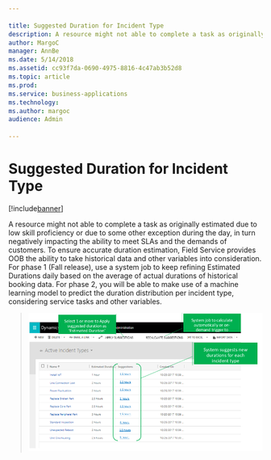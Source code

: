 ```yaml
---

title: Suggested Duration for Incident Type
description: A resource might not able to complete a task as originally estimated due to low skill proficiency or due to some other exception during the day, in turn negatively impacting the ability to meet SLAs and the demands of customers.
author: MargoC
manager: AnnBe
ms.date: 5/14/2018
ms.assetid: cc93f7da-0690-4975-8816-4c47ab3b52d8
ms.topic: article
ms.prod: 
ms.service: business-applications
ms.technology: 
ms.author: margoc
audience: Admin

---
```

#  Suggested Duration for Incident Type


[!include[banner](../../../includes/banner.md)]

A resource might not able to complete a task as originally estimated due to low
skill proficiency or due to some other exception during the day, in turn
negatively impacting the ability to meet SLAs and the demands of customers. To
ensure accurate duration estimation, Field Service provides OOB the ability to
take historical data and other variables into consideration. For phase 1 (Fall
release), use a system job to keep refining Estimated Durations daily based on
the average of actual durations of historical booking data. For phase 2, you
will be able to make use of a machine learning model to predict the duration
distribution per incident type, considering service tasks and other variables.

>   ![](media/suggested-duration-incident-type-1.png "")
<!-- picture -->

